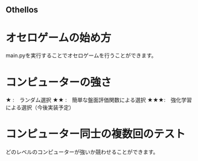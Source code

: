 ## Othellos

# オセロゲームの始め方
main.pyを実行することでオセロゲームを行うことができます。

# コンピューターの強さ
★  :　ランダム選択
★★ :　簡単な盤面評価関数による選択
★★★:　強化学習による選択（今後実装予定）

# コンピューター同士の複数回のテスト
どのレベルのコンピューターが強いか競わせることができます。